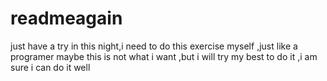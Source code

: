 # readmeagain
just have a try
in this night,i need to do this exercise myself ,just like a programer
maybe this is not what i want ,but i will try my best to do it ,i am 
sure i can do it well
